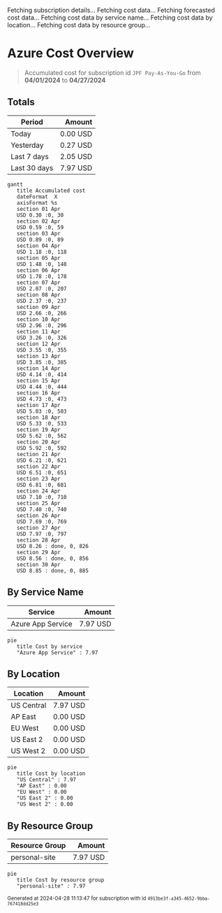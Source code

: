 Fetching subscription details...
Fetching cost data...
Fetching forecasted cost data...
Fetching cost data by service name...
Fetching cost data by location...
Fetching cost data by resource group...
# Azure Cost Overview

> Accumulated cost for subscription id `JPF Pay-As-You-Go` from **04/01/2024** to **04/27/2024**

## Totals

|Period|Amount|
|---|---:|
|Today|0.00 USD|
|Yesterday|0.27 USD|
|Last 7 days|2.05 USD|
|Last 30 days|7.97 USD|

```mermaid
gantt
   title Accumulated cost
   dateFormat  X
   axisFormat %s
   section 01 Apr
   USD 0.30 :0, 30
   section 02 Apr
   USD 0.59 :0, 59
   section 03 Apr
   USD 0.89 :0, 89
   section 04 Apr
   USD 1.18 :0, 118
   section 05 Apr
   USD 1.48 :0, 148
   section 06 Apr
   USD 1.78 :0, 178
   section 07 Apr
   USD 2.07 :0, 207
   section 08 Apr
   USD 2.37 :0, 237
   section 09 Apr
   USD 2.66 :0, 266
   section 10 Apr
   USD 2.96 :0, 296
   section 11 Apr
   USD 3.26 :0, 326
   section 12 Apr
   USD 3.55 :0, 355
   section 13 Apr
   USD 3.85 :0, 385
   section 14 Apr
   USD 4.14 :0, 414
   section 15 Apr
   USD 4.44 :0, 444
   section 16 Apr
   USD 4.73 :0, 473
   section 17 Apr
   USD 5.03 :0, 503
   section 18 Apr
   USD 5.33 :0, 533
   section 19 Apr
   USD 5.62 :0, 562
   section 20 Apr
   USD 5.92 :0, 592
   section 21 Apr
   USD 6.21 :0, 621
   section 22 Apr
   USD 6.51 :0, 651
   section 23 Apr
   USD 6.81 :0, 681
   section 24 Apr
   USD 7.10 :0, 710
   section 25 Apr
   USD 7.40 :0, 740
   section 26 Apr
   USD 7.69 :0, 769
   section 27 Apr
   USD 7.97 :0, 797
   section 28 Apr
   USD 8.26 : done, 0, 826
   section 29 Apr
   USD 8.56 : done, 0, 856
   section 30 Apr
   USD 8.85 : done, 0, 885
```

## By Service Name

|Service|Amount|
|---|---:|
|Azure App Service|7.97 USD|

```mermaid
pie
   title Cost by service
   "Azure App Service" : 7.97
```

## By Location

|Location|Amount|
|---|---:|
|US Central|7.97 USD|
|AP East|0.00 USD|
|EU West|0.00 USD|
|US East 2|0.00 USD|
|US West 2|0.00 USD|

```mermaid
pie
   title Cost by location
   "US Central" : 7.97
   "AP East" : 0.00
   "EU West" : 0.00
   "US East 2" : 0.00
   "US West 2" : 0.00
```

## By Resource Group

|Resource Group|Amount|
|---|---:|
|personal-site|7.97 USD|

```mermaid
pie
   title Cost by resource group
   "personal-site" : 7.97
```

<sup>Generated at 2024-04-28 11:13:47 for subscription with id `4913be3f-a345-4652-9bba-767418dd25e3`</sup>

